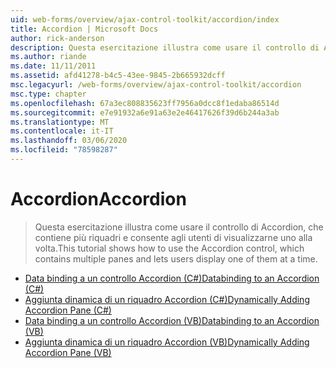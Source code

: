 ```yaml
---
uid: web-forms/overview/ajax-control-toolkit/accordion/index
title: Accordion | Microsoft Docs
author: rick-anderson
description: Questa esercitazione illustra come usare il controllo di Accordion, che contiene più riquadri e consente agli utenti di visualizzarne uno alla volta.
ms.author: riande
ms.date: 11/11/2011
ms.assetid: afd41278-b4c5-43ee-9845-2b665932dcff
msc.legacyurl: /web-forms/overview/ajax-control-toolkit/accordion
msc.type: chapter
ms.openlocfilehash: 67a3ec808835623ff7956a0dcc8f1edaba86514d
ms.sourcegitcommit: e7e91932a6e91a63e2e46417626f39d6b244a3ab
ms.translationtype: MT
ms.contentlocale: it-IT
ms.lasthandoff: 03/06/2020
ms.locfileid: "78598287"
---
```

# <a name="accordion"></a><span data-ttu-id="76685-103">Accordion</span><span class="sxs-lookup"><span data-stu-id="76685-103">Accordion</span></span>

> <span data-ttu-id="76685-104">Questa esercitazione illustra come usare il controllo di Accordion, che contiene più riquadri e consente agli utenti di visualizzarne uno alla volta.</span><span class="sxs-lookup"><span data-stu-id="76685-104">This tutorial shows how to use the Accordion control, which contains multiple panes and lets users display one of them at a time.</span></span>

- [<span data-ttu-id="76685-105">Data binding a un controllo Accordion (C#)</span><span class="sxs-lookup"><span data-stu-id="76685-105">Databinding to an Accordion (C#)</span></span>](databinding-to-an-accordion-cs.md)
- [<span data-ttu-id="76685-106">Aggiunta dinamica di un riquadro Accordion (C#)</span><span class="sxs-lookup"><span data-stu-id="76685-106">Dynamically Adding Accordion Pane (C#)</span></span>](dynamically-adding-an-accordion-pane-cs.md)
- [<span data-ttu-id="76685-107">Data binding a un controllo Accordion (VB)</span><span class="sxs-lookup"><span data-stu-id="76685-107">Databinding to an Accordion (VB)</span></span>](databinding-to-an-accordion-vb.md)
- [<span data-ttu-id="76685-108">Aggiunta dinamica di un riquadro Accordion (VB)</span><span class="sxs-lookup"><span data-stu-id="76685-108">Dynamically Adding Accordion Pane (VB)</span></span>](dynamically-adding-an-accordion-pane-vb.md)
